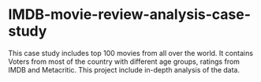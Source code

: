 # IMDB-movie-review-analysis-case-study

This case study includes top 100 movies from all over the world. It contains Voters from most of the country with different age groups, ratings from IMDB and Metacritic. This project include in-depth analysis of the data.
